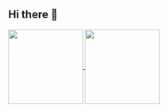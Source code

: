 ## Hi there 👋

<p align="left">
  <a href="https://github.com/anuraghazra/github-readme-stats">
    <img height=150 align="center" src="https://github-readme-stats.vercel.app/api?username=BANANAPEEL202&show_icons=true&theme=transparent&count_private=true&hide=stars,issues"/>
  </a>
  <a href="https://github.com/anuraghazra/github-readme-stats">
    <img height=150 align="center" src="https://github-readme-stats.vercel.app/api/top-langs/?username=BANANAPEEL202&layout=compact&theme=transparent&count_private=true&bg_color="00000000"/>
  </a>
 </p>
